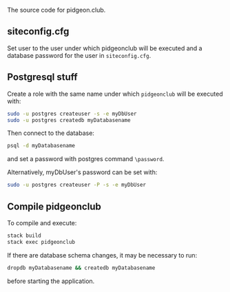The source code for pidgeon.club.

siteconfig.cfg
--------------
Set user to the user under which pidgeonclub will be executed
and a database password for the user in `siteconfig.cfg`.


Postgresql stuff
----------------

Create a role with the same name under which `pidgeonclub` will be executed with:
```bash
sudo -u postgres createuser -s -e myDbUser
sudo -u postgres createdb myDatabasename
```
Then connect to the database:
```bash
psql -d myDatabasename
```
and set a password with postgres command `\password`.

Alternatively, myDbUser's password can be set with:
```bash
sudo -u postgres createuser -P -s -e myDbUser
```

Compile pidgeonclub
-------------------
To compile and execute:

```bash
stack build
stack exec pidgeonclub
```

If there are database schema changes, it may be necessary to run:

```bash
dropdb myDatabasename && createdb myDatabasename
```

before starting the application.

